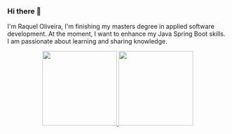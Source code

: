 ### Hi there 👋

I'm Raquel Oliveira, I'm finishing my masters degree in applied software development. At the moment, I want to enhance my Java Spring Boot skills. I am passionate about learning and sharing knowledge. 

<div align="center">
  <a href="https://github.com/RaquelOliveira">
    <img height="170em" src="https://github-readme-stats.vercel.app/api?username=RaquelOliveira&show_icons=true&theme=dracula&include_all_commits=true&count_private=true"/>
    <img height="170em" src="https://github-readme-stats.vercel.app/api/top-langs/?username=RaquelOliveira&layout=compact&langs_count=8&theme=dracula"/>
         
</div>

<!--
**RaquelOliveira/RaquelOliveira** is a ✨ _special_ ✨ repository because its `README.md` (this file) appears on your GitHub profile.

Here are some ideas to get you started:

- 🔭 I’m currently working on ...
- 🌱 I’m currently learning ...
- 👯 I’m looking to collaborate on ...
- 🤔 I’m looking for help with ...
- 💬 Ask me about ...
- 📫 How to reach me: ...
- 😄 Pronouns: ...
- ⚡ Fun fact: ...
-->
